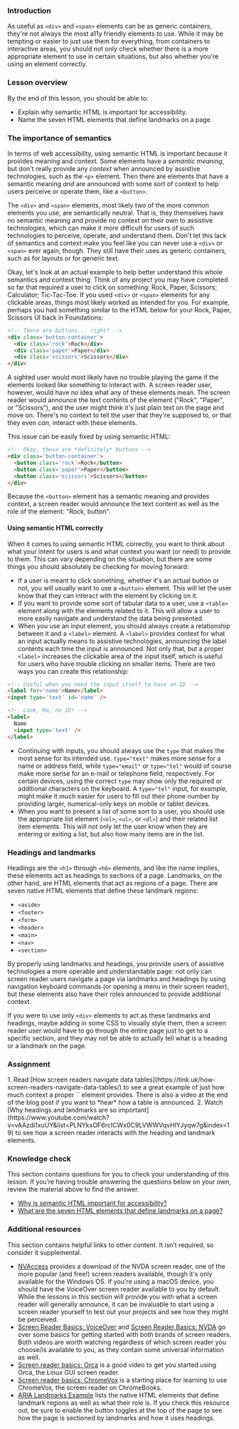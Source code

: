 ### Introduction

As useful as `<div>` and `<span>` elements can be as generic containers, they're not always the most a11y friendly elements to use. While it may be tempting or easier to just use them for everything, from containers to interactive areas, you should not only check whether there is a more appropriate element to use in certain situations, but also whether you're using an element correctly.

### Lesson overview

By the end of this lesson, you should be able to:

- Explain why semantic HTML is important for accessibility.
- Name the seven HTML elements that define landmarks on a page.

### The importance of semantics

In terms of web accessibility, using semantic HTML is important because it provides meaning and context. Some elements have a *semantic meaning*, but don't really provide any *context* when announced by assistive technologies, such as the `<p>` element. Then there are elements that have a semantic meaning *and* are announced with some sort of context to help users perceive or operate them, like a `<button>`. 

The `<div>` and `<span>` elements, most likely two of the more common elements you use, are semantically neutral. That is, they themselves have no semantic meaning and provide no context on their own to assistive technologies, which can make it more difficult for users of such technologies to perceive, operate, and understand them. Don't let this lack of semantics and context make you feel like you can never use a `<div>` or `<span>` ever again, though. They still have their uses as generic containers, such as for layouts or for generic text.

Okay, let's look at an actual example to help better understand this whole semantics and context thing. Think of any project you may have completed so far that required a user to click on something: Rock, Paper, Scissors; Calculator; Tic-Tac-Toe. If you used `<div>` or `<span>` elements for any clickable areas, things most likely worked as intended for you. For example, perhaps you had something similar to the HTML below for your Rock, Paper, Scissors UI back in Foundations:

~~~html
<!-- These are buttons... right? -->
<div class='button-container'>
  <div class='rock'>Rock</div>
  <div class='paper'>Paper</div>
  <div class='scissors'>Scissors</div>
</div>
~~~

A sighted user would most likely have no trouble playing the game if the elements looked like something to interact with. A screen reader user, however, would have no idea what any of these elements mean. The screen reader would announce the text contents of the element ("Rock", "Paper", or "Scissors"), and the user might think it's just plain text on the page and move on. There's no context to tell the user that they're supposed to, or that they even *can*, interact with these elements.

This issue can be easily fixed by using semantic HTML:

~~~html
<!-- Okay, these are *definitely* buttons -->
<div class='button-container'>
  <button class='rock'>Rock</button>
  <button class='paper'>Paper</button>
  <button class='scissors'>Scissors</button>
</div>
~~~

Because the `<button>` element has a semantic meaning and provides context, a screen reader would announce the text content as well as the role of the element: "Rock, button".

#### Using semantic HTML correctly

When it comes to using semantic HTML correctly, you want to think about what your intent for users is and what context you want (or need) to provide to them. This can vary depending on the situation, but there are some things you should absolutely be checking for moving forward:

* If a user is meant to click something, whether it's an actual button or not, you will usually want to use a `<button>` element. This will let the user know that they can interact with the element by clicking on it.
* If you want to provide some sort of tabular data to a user, use a `<table>` element along with the elements related to it. This will allow a user to more easily navigate and understand the data being presented.
* When you use an input element, you should always create a relationship between it and a `<label>` element. A `<label>` provides context for what an input actually means to assistive technologies, announcing the label contents each time the input is announced. Not only that, but a proper `<label>` increases the clickable area of the input itself, which is useful for users who have trouble clicking on smaller items. There are two ways you can create this relationship:

~~~html
<!-- Useful when you need the input itself to have an ID -->
<label for='name'>Name</label>
<input type='text' id='name' />

<!-- Look, Ma, no ID! -->
<label>
  Name
  <input type='text' />
</label>
~~~

* Continuing with inputs, you should always use the `type` that makes the most sense for its intended use. `type="text"` makes more sense for a name or address field, while `type="email"` or `type="tel"` would of course make more sense for an e-mail or telephone field, respectively. For certain devices, using the correct `type` may show only the required or additional characters on the keyboard. A `type="tel"` input, for example, might make it much easier for users to fill out their phone number by providing larger, numerical-only keys on mobile or tablet devices.
* When you want to present a list of some sort to a user, you should use the appropriate list element (`<ol>`, `<ul>`, or `<dl>`) and their related list item elements. This will not only let the user know when they are entering or exiting a list, but also how many items are in the list.

### Headings and landmarks

Headings are the `<h1>` through `<h6>` elements, and like the name implies, these elements act as headings to sections of a page. Landmarks, on the other hand, are HTML elements that act as regions of a page. There are seven native HTML elements that define these landmark regions:

* `<aside>`
* `<footer>`
* `<form>`
* `<header>`
* `<main>`
* `<nav>`
* `<section>`

By properly using landmarks and headings, you provide users of assistive technologies a more operable and understandable page: not only can screen reader users navigate a page via landmarks and headings by using navigation keyboard commands (or opening a menu in their screen reader), but these elements also have their roles announced to provide additional context.

If you were to use only `<div>` elements to act as these landmarks and headings, maybe adding in some CSS to visually style them, then a screen reader user would have to go through the entire page just to get to a specific section, and they may not be able to actually tell what is a heading or a landmark on the page.

### Assignment

<div class="lesson-content__panel" markdown="1">
1. Read [How screen readers navigate data tables](https://tink.uk/how-screen-readers-navigate-data-tables/) to see a great example of just how much context a proper `<table>` element provides. There is also a video at the end of the blog post if you want to *hear* how a table is announced.
2. Watch [Why headings and landmarks are so important](https://www.youtube.com/watch?v=vAAzdi1xuUY&list=PLNYkxOF6rcICWx0C9LVWWVqvHlYJyqw7g&index=19) to see how a screen reader interacts with the heading and landmark elements.
</div>

### Knowledge check
This section contains questions for you to check your understanding of this lesson. If you’re having trouble answering the questions below on your own, review the material above to find the answer.

* [Why is semantic HTML important for accessibility?](#the-importance-of-semantics)
* [What are the seven HTML elements that define landmarks on a page?](#headings-and-landmarks)

### Additional resources

This section contains helpful links to other content. It isn’t required, so consider it supplemental.

* [NVAccess](https://www.nvaccess.org/download/) provides a download of the NVDA screen reader, one of the more popular (and free!) screen readers available, though it's only available for the Windows OS. If you're using a macOS device, you should have the VoiceOver screen reader available to you by default. While the lessons in this section will provide you with what a screen reader will generally announce, it can be invaluable to start using a screen reader yourself to test out your projects and see how they might be perceived.
* [Screen Reader Basics: VoiceOver](https://www.youtube.com/watch?v=5R-6WvAihms&list=PLNYkxOF6rcICWx0C9LVWWVqvHlYJyqw7g&index=8) and [Screen Reader Basics: NVDA](https://www.youtube.com/watch?v=Jao3s_CwdRU&list=PLNYkxOF6rcICWx0C9LVWWVqvHlYJyqw7g&index=9) go over some basics for getting started with both brands of screen readers. Both videos are worth watching regardless of which screen reader you choose/is available to you, as they contain some universal information as well.
* [Screen reader basics: Orca](https://www.youtube.com/watch?v=UI76P-KPZec) is a good video to get you started using Orca, the Linux GUI screen reader.
* [Screen reader basics: ChromeVox](https://www.youtube.com/watch?v=fpbIsN31hLM) is a starting place for learning to use ChromeVox, the screen reader on ChromeBooks.
* [ARIA Landmarks Example](https://www.w3.org/WAI/ARIA/apg/patterns/landmarks/examples/HTML5.html) lists the native HTML elements that define landmark regions as well as what their role is. If you check this resource out, be sure to enable the button toggles at the top of the page to see how the page is sectioned by landmarks and how it uses headings.

